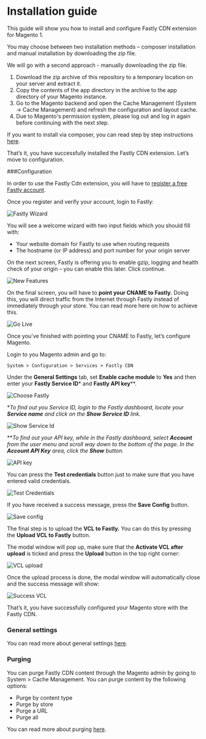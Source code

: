 # Installation guide

This guide will show you how to install and configure Fastly CDN extension for Magento 1.

You may choose between two installation methods – composer installation and manual installation by downloading the zip file.

We will go with a second approach - manually downloading the zip file. 

1. Download the zip archive of this repository to a temporary location on your server and extract it.
2. Copy the contents of the app directory in the archive to the app directory of your Magento instance.
3. Go to the Magento backend and open the Cache Management (System -> Cache Management) and refresh the configuration and layout cache.
3. Due to Magento's permission system, please log out and log in again before continuing with the next step.

If you want to install via composer, you can read step by step instructions [here](../README.md#installation-using-composerjson).

That’s it, you have successfully installed the Fastly CDN extension. Let’s move to configuration.

###Configuration

In order to use the Fastly Cdn extension, you will have to [register a free Fastly account](https://www.fastly.com/signup).

Once you register and verify your account, login to Fastly:

![Fastly Wizard](../images/guides/installation/wizard.png "Fastly Wizard")

You will see a welcome wizard with two input fields which you should fill with:

* Your website domain for Fastly to use when routing requests
* The hostname (or IP address) and port number for your origin server

On the next screen, Fastly is offering you to enable gzip, logging and health check of your origin – you can enable this later. Click continue.

![New Features](../images/guides/installation/newfeatures.png "New Features")

On the final screen, you will have to **point your CNAME to Fastly.** Doing this, you will direct traffic from the Internet through Fastly instead of immediately through your store. You can read more here on how to achieve this.

![Go Live](../images/guides/installation/golive.png "Go Live")

Once you’ve finished with pointing your CNAME to Fastly, let’s configure Magento.

Login to you Magento admin and go to:
```
System > Configuration > Services > Fastly CDN
```

Under the **General Settings** tab, set **Enable cache module** to **Yes** and then enter your **Fastly Service ID*** and **Fastly API key****. 

![Choose Fastly](../images/guides/installation/choosefastly.png "Choose Fastly")

**To find out you Service ID, login to the Fastly dashboard, locate your **Service name** and click on the **Show Service ID** link.*

![Show Service Id](../images/guides/installation/show-service-id.png "Show Service Id")

***To find out your API key, while in the Fastly dashboard, select **Account** from the user menu and scroll way down to the bottom of the page. In the **Account API Key** area, click the **Show** button.*

![API key](../images/guides/installation/account-api-key.png "API key")

You can press the **Test credentials** button just to make sure that you have entered valid credentials.

![Test Credentials](../images/guides/installation/testcredentials.png "Test Credentials")

If you have received a success message, press the **Save Config** button.

![Save config](../images/guides/installation/saveconfig.png "Clear cache")

The final step is to upload the **VCL to Fastly.** You can do this by pressing the **Upload VCL to Fastly** button.

The modal window will pop up, make sure that the **Activate VCL after upload** is ticked and press the **Upload** button in the top right corner:

![VCL upload](../images/guides/installation/vclupload.png "VCL upload")

Once the upload process is done, the modal window will automatically close and the success message will show:

![Success VCL](../images/guides/installation/successvcl.png "Success VCL")

That’s it, you have successfully configured your Magento store with the Fastly CDN.

### General settings

You can read more about general settings [here](../README.md#31-general-settings).

### Purging

You can purge Fastly CDN content through the Magento admin by going to System > Cache Management. You can purge content by the following options:

* Purge by content type
* Purge by store
* Purge a URL
* Purge all

You can read more about purging [here](../README.md#4-cache-cleaning-purge-requests).

